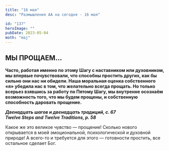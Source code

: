 ```yaml
---
title: "16 мая"
desc: "Размышления АА на сегодня - 16 мая"

id: "137"
heroImage: ""
pubDate: 2023-05-04
moth: "maj"
---
```


## МЫ ПРОЩАЕМ…

**Часто, работая именно по этому Шагу с наставником или духовником, мы впервые
почувствовали, что способны простить других, как бы сильно они нас ни обидели.
Наша моральная оценка собственного «я» убедила нас в том, что желательно
всегда прощать. Но только всерьез взявшись за работу по Пятому Шагу, мы
внутренне осознаём возможность того, что мы будем прощены, и собственную
способность даровать прощение.**

**_Двенадцать шагов и двенадцать традиций, с. 67  
Twelve Steps and Twelve Traditions, p. 58_**

Какое же это великое чувство — прощение! Сколько нового открывается в моей
эмоциональной, психологической и духовной природе! А всего-то и требуется для
этого — готовности простить, все остальное сделает Бог.
